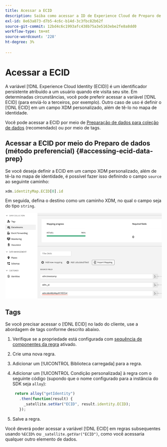 ```yaml
---
title: Acessar a ECID
description: Saiba como acessar a ID de Experience Cloud de Preparo de dados ou Tags
exl-id: 8e63a873-d7b5-4c6c-b14d-3c3fbc82b62f
source-git-commit: 12bd4c6c1993afc438b75a3e5163ebe2fe8a8dd0
workflow-type: tm+mt
source-wordcount: '228'
ht-degree: 3%

---
```



# Acessar a ECID

A variável [!DNL Experience Cloud Identity (ECID)] é um identificador persistente atribuído a um usuário quando ele visita seu site. Em determinadas circunstâncias, você pode preferir acessar a variável [!DNL ECID] (para enviá-lo a terceiros, por exemplo). Outro caso de uso é definir o [!DNL ECID] em um campo XDM personalizado, além de tê-lo no mapa de identidade.

Você pode acessar a ECID por meio de [Preparação de dados para coleção de dados](../../../../edge/datastreams/data-prep.md) (recomendado) ou por meio de tags.

## Acessar a ECID por meio do Preparo de dados (método preferencial) {#accessing-ecid-data-prep}

Se você deseja definir a ECID em um campo XDM personalizado, além de tê-la no mapa de identidade, é possível fazer isso definindo o campo `source` ao seguinte caminho:

```js
xdm.identityMap.ECID[0].id
```

Em seguida, defina o destino como um caminho XDM, no qual o campo seja do tipo `string`.

![](./assets/access-ecid-data-prep.png)

## Tags

Se você precisar acessar o [!DNL ECID] no lado do cliente, use a abordagem de tags conforme descrito abaixo.

1. Verifique se a propriedade está configurada com [sequência de componentes da regra](../../../ui/managing-resources/rules.md#sequencing) ativado.
1. Crie uma nova regra.
1. Adicionar um [!UICONTROL Biblioteca carregada] para a regra.
1. Adicionar um [!UICONTROL Condição personalizada] à regra com o seguinte código (supondo que o nome configurado para a instância do SDK seja `alloy`):

   ```js
    return alloy("getIdentity")
      .then(function(result) {
        _satellite.setVar("ECID", result.identity.ECID);
      });
   ```

1. Salve a regra.

Você deverá poder acessar a variável [!DNL ECID] em regras subsequentes usando `%ECID%` ou `_satellite.getVar("ECID")`, como você acessaria qualquer outro elemento de dados.
